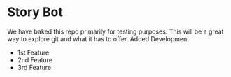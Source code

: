 # Story Bot
We have baked this repo primarily for testing purposes. This will be a great way to explore git and what it has to offer.
Added Development.
 - 1st Feature
 - 2nd Feature
 - 3rd Feature
